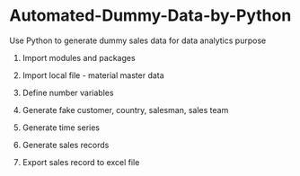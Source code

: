 # Automated-Dummy-Data-by-Python
Use Python to generate dummy sales data for data analytics purpose 

1. Import modules and packages

2. Import local file - material master data

3. Define number variables

4. Generate fake customer, country, salesman, sales team

5. Generate time series

6. Generate sales records

7. Export sales record to excel file
